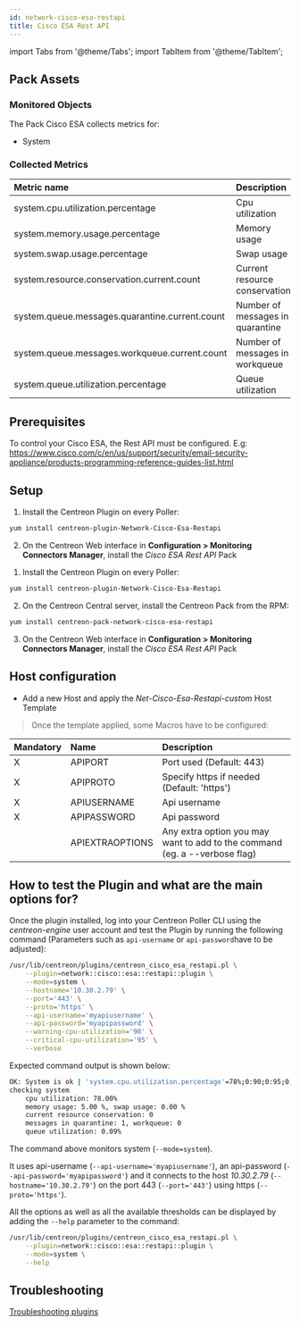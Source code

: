 ```yaml
---
id: network-cisco-esa-restapi
title: Cisco ESA Rest API
---
```

import Tabs from '@theme/Tabs';
import TabItem from '@theme/TabItem';


## Pack Assets

### Monitored Objects

The Pack Cisco ESA collects metrics for:
* System

### Collected Metrics

<Tabs groupId="sync">
<TabItem value="System" label="System">

| Metric name                                    | Description                      | Unit  |
| :--------------------------------------------- | :------------------------------- | :---- |
| system.cpu.utilization.percentage              | Cpu utilization                  | %     |
| system.memory.usage.percentage                 | Memory usage                     | %     |
| system.swap.usage.percentage                   | Swap usage                       | %     |
| system.resource.conservation.current.count     | Current resource conservation    |       |
| system.queue.messages.quarantine.current.count | Number of messages in quarantine |       |
| system.queue.messages.workqueue.current.count  | Number of messages in workqueue  |       |
| system.queue.utilization.percentage            | Queue utilization                |       |

</TabItem>
</Tabs>

## Prerequisites

To control your Cisco ESA, the Rest API must be configured.
E.g: https://www.cisco.com/c/en/us/support/security/email-security-appliance/products-programming-reference-guides-list.html

## Setup

<Tabs groupId="sync">
<TabItem value="Online License" label="Online License">

1. Install the Centreon Plugin on every Poller:

```bash
yum install centreon-plugin-Network-Cisco-Esa-Restapi
```

2. On the Centreon Web interface in **Configuration > Monitoring Connectors Manager**, install the *Cisco ESA Rest API* Pack

</TabItem>
<TabItem value="Offline License" label="Offline License">

1. Install the Centreon Plugin on every Poller:

```bash
yum install centreon-plugin-Network-Cisco-Esa-Restapi
```

2. On the Centreon Central server, install the Centreon Pack from the RPM:

```bash
yum install centreon-pack-network-cisco-esa-restapi
```

3. On the Centreon Web interface in **Configuration > Monitoring Connectors Manager**, install the *Cisco ESA Rest API* Pack

</TabItem>
</Tabs>

## Host configuration

* Add a new Host and apply the *Net-Cisco-Esa-Restapi-custom* Host Template

> Once the template applied, some Macros have to be configured:

| Mandatory | Name            | Description                                                                |
| :-------- | :-------------- | :------------------------------------------------------------------------- |
| X         | APIPORT         | Port used (Default: 443)                                                   |
| X         | APIPROTO        | Specify https if needed (Default: 'https')                                 |
| X         | APIUSERNAME     | Api username                                                               |
| X         | APIPASSWORD     | Api password                                                               |
|           | APIEXTRAOPTIONS | Any extra option you may want to add to the command (eg. a --verbose flag) |

## How to test the Plugin and what are the main options for?

Once the plugin installed, log into your Centreon Poller CLI using the *centreon-engine* user account
and test the Plugin by running the following command (Parameters such as ```api-username``` or ```api-password```have to be adjusted):

```bash
/usr/lib/centreon/plugins/centreon_cisco_esa_restapi.pl \
    --plugin=network::cisco::esa::restapi::plugin \
    --mode=system \
    --hostname='10.30.2.79' \
    --port='443' \
    --proto='https' \
    --api-username='myapiusername' \
    --api-password='myapipassword' \
    --warning-cpu-utilization='90' \
    --critical-cpu-utilization='95' \
    --verbose
```

Expected command output is shown below:

```bash
OK: System is ok | 'system.cpu.utilization.percentage'=78%;0:90;0:95;0;100 'system.memory.usage.percentage'=5.00%;;;0;100 'system.swap.usage.percentage'=0.00%;;;0;100 'system.resource.conservation.current.count'=0;;;0; 'system.queue.messages.quarantine.current.count'=1;;;0; 'system.queue.messages.workqueue.current.count'=0;;;0; 'system.queue.utilization.percentage'=0.092%;;;0;100
checking system
    cpu utilization: 78.00%
    memory usage: 5.00 %, swap usage: 0.00 %
    current resource conservation: 0
    messages in quarantine: 1, workqueue: 0
    queue utilization: 0.09%
```

The command above monitors system (```--mode=system```).

It uses api-username (```--api-username='myapiusername'```), an api-password (```--api-password='myapipassword'```)
and it connects to the host _10.30.2.79_ (```--hostname='10.30.2.79'```)
on the port 443 (```--port='443'```) using https (```--proto='https'```).

All the options as well as all the available thresholds can be displayed by adding the  ```--help```
parameter to the command:

```bash
/usr/lib/centreon/plugins/centreon_cisco_esa_restapi.pl \
    --plugin=network::cisco::esa::restapi::plugin \
    --mode=system \
    --help
```

## Troubleshooting

[Troubleshooting plugins](../getting-started/how-to-guides/troubleshooting-plugins.md#http-and-api-checks)
